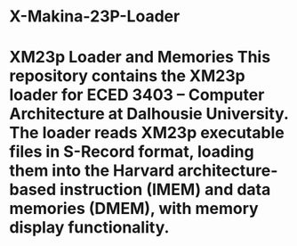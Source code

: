 # X-Makina-23P-Loader
# XM23p Loader and Memories  This repository contains the XM23p loader for ECED 3403 – Computer Architecture at Dalhousie University. The loader reads XM23p executable files in S-Record format, loading them into the Harvard architecture-based instruction (IMEM) and data memories (DMEM), with memory display functionality.

